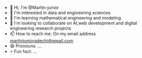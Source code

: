 - 👋 Hi, I'm @Martin-junior
- 👀 I'm interested in data and engineering sciences
- 🌱 I'm learning mathematical engineering and modeling
- 💞️ I'm looking to collaborate on AI,web development and digital engineering research projects
- 📫 How to reach me: On my email address martinjunioradechi@gmail.com
- 😄 Pronouns: ...
- ⚡ Fun fact: ...








<!---
ildebrando10/ildebrando10 is a special ✨ repository ✨ because its `README.md` (this file) appears on your GitHub profile.
You can click on the Preview link to see your changes.
--->




